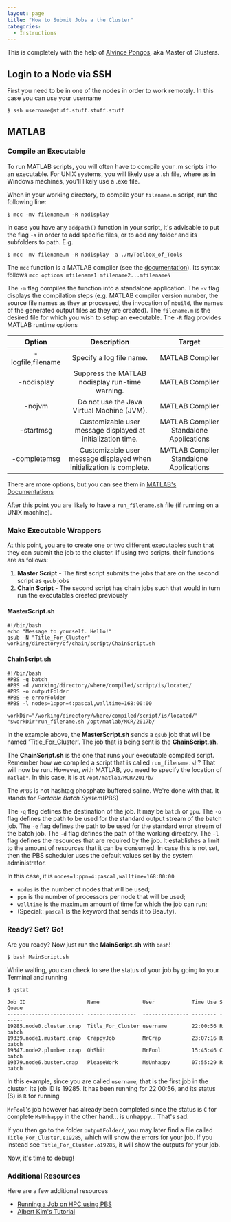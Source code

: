 ```yaml
---
layout: page
title: "How to Submit Jobs a the Cluster"
categories:
  - Instructions
---
```



This is completely with the help of [Alvince Pongos](https://www.linkedin.com/in/alvince-le-arnz-pongos-31512b35), aka Master of Clusters.

## Login to a Node via SSH
First you need to be in one of the nodes in order to work remotely. In this case you can use your username

```
$ ssh username@stuff.stuff.stuff.stuff
```

## MATLAB
### Compile an Executable
To run MATLAB scripts, you will often have to compile your .m scripts into an executable. For UNIX systems, you will likely use a .sh file, where as in Windows machines, you'll likely use a .exe file.

When in your working directory, to compile your `filename.m` script, run the following line:
```
$ mcc -mv filename.m -R nodisplay
```

In case you have any `addpath()` function in your script, it's advisable to put the flag `-a` in order to add specific files, or to add any folder and its subfolders to path. E.g.
```
$ mcc -mv filename.m -R nodisplay -a ./MyToolbox_of_Tools
```

The `mcc` function is a MATLAB compiler (see the [documentation](https://www.mathworks.com/help/compiler/mcc.html)). Its syntax follows `mcc options mfilename1 mfilename2...mfilenameN`

The `-m` flag compiles the function into a standalone application.
The `-v` flag displays the compilation steps (e.g. MATLAB compiler version number, the source file names as they ar processed, the invocation of `mbuild`, the names of the generated output files as they are created).
The `filename.m` is the desired file for which you wish to setup an executable.
The `-R` flag provides MATLAB runtime options

| Option | Description | Target  |
| :----: |:-----------:| :------:|
| -logfile,filename	| Specify a log file name.                                    | MATLAB Compiler |
| -nodisplay            | Suppress the MATLAB nodisplay run-time warning.             | MATLAB Compiler |
| -nojvm                | Do not use the Java Virtual Machine (JVM).                  | MATLAB Compiler |
| -startmsg             | Customizable user message displayed at initialization time. | MATLAB Compiler Standalone Applications |
| -completemsg	        | Customizable user message displayed when initialization is complete. | MATLAB Compiler Standalone Applications |

There are more options, but you can see them in [MATLAB's Documentations](https://www.mathworks.com/help/compiler/mcc.html#butdlms-1)

After this point you are likely to have a `run_filename.sh` file (if running on a UNIX machine).

### Make Executable Wrappers

At this point, you are to create one or two different executables such that they can submit the job to the cluster. If using two scripts, their functions are as follows:

1. **Master Script** - The first script submits the jobs that are on the second script as `qsub` jobs
1. **Chain Script** - The second script has chain jobs such that would in turn run the executables created previously

#### MasterScript.sh
```
#!/bin/bash
echo "Message to yourself. Hello!"
qsub -N "Title_For_Cluster" working/directory/of/chain/script/ChainScript.sh
```

#### ChainScript.sh
```
#!/bin/bash
#PBS -q batch
#PBS -d /working/directory/where/compiled/script/is/located/
#PBS -o outputFolder
#PBS -e errorFolder
#PBS -l nodes=1:ppn=4:pascal,walltime=168:00:00

workDir="/working/directory/where/compiled/script/is/located/"
"$workDir"run_filename.sh /opt/matlab/MCR/2017b/
```

In the example above, the **MasterScript.sh** sends a `qsub` job that will be named 'Title_For_Cluster'. The job that is being sent is the **ChainScript.sh**.

The **ChainScript.sh** is the one that runs your executable compiled script. Remember how we compiled a script that is called `run_filename.sh`? That will now be run. However, with MATLAB, you need to specify the location of `matlab*`. In this case, it is at `/opt/matlab/MCR/2017b/`

The `#PBS` is not hashtag phosphate buffered saline. We're done with that. It stands for *Portable Batch System*(PBS)

The `-q` flag defines the destination of the job. It may be `batch` or `gpu`.
The `-o` flag defines the path to be used for the standard output stream of the batch job.
The `-e` flag defines the path to be used for the standard error stream of the batch job.
The `-d` flag defines the path of the working directory.
The `-l` flag defines the resources that are required by the job. It establishes a limit to the amount of resources that it can be consumed. In case this is not set, then the PBS scheduler uses the default values set by the system administrator.

In this case, it is `nodes=1:ppn=4:pascal,walltime=168:00:00`
* `nodes` is the number of nodes that will be used;
* `ppn` is the number of processors per node that will be used;
* `walltime` is the maximum amount of time for which the job can run;
* (Special:: `pascal` is the keyword that sends it to Beauty).


### Ready? Set? Go!

Are you ready? Now just run the **MainScript.sh** with `bash`!
```
$ bash MainScript.sh
```

While waiting, you can check to see the status of your job by going to your Terminal and running
```
$ qstat

Job ID                    Name              User            Time Use S Queue
------------------------- ----------------  --------------- -------- - -----
19285.node0.cluster.crap  Title_For_Cluster username        22:00:56 R batch
19339.node1.mustard.crap  CrappyJob         MrCrap          23:07:16 R batch
19347.node2.plumber.crap  OhShit            MrFool          15:45:46 C batch
19379.node6.buster.crap   PleaseWork        MsUnhappy       07:55:29 R batch
```

In this example, since you are called `username`, that is the first job in the cluster. Its job ID is 19285. It has been running for 22:00:56, and its status (S) is `R` for running

`MrFool`'s job however has already been completed since the status is `C` for complete
`MsUnhappy` in the other hand... is unhappy... That's sad.

If you then go to the folder `outputFolder/`, you may later find a file called `Title_For_Cluster.e19285`, which will show the errors for your job. If you instead see `Title_For_Cluster.o19285`, it will show the outputs for your job.

Now, it's time to debug!

### Additional Resources

Here are a few additional resources
* [Running a Job on HPC using PBS](https://hpcc.usc.edu/support/documentation/running-a-job-on-the-hpcc-cluster-using-pbs/)
* [Albert Kim's Tutorial](https://albertsk.files.wordpress.com/2011/12/pbs.pdf)
